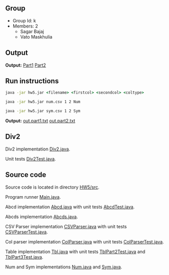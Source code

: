 ## Group

* Group Id: k
* Members: 2
	* Sagar Bajaj
	* Vato Maskhulia

## Output

__Output:__ [Part1](out.part1.txt) [Part2](out.part2.txt)

## Run instructions

```bat
java -jar hw5.jar <filename> <firstcol> <secondcol> <coltype>
```

```bat
java -jar hw5.jar num.csv 1 2 Num
```

```bat
java -jar hw5.jar sym.csv 1 2 Sym
```

__Output:__ [out.part1.txt](out.part1.txt) [out.part2.txt](out.part2.txt)

## Div2

Div2 implementation [Div2.java](HW5/src/Div2.java).

Unit tests [Div2Test.java](HW5/src/Div2Test.java).

## Source code
Source code is located in directory [HW5/src](HW5/src).

Program runner [Main.java](HW5/src/Main.java).

Abcd implementation [Abcd.java](HW5/src/Abcd.java) with unit tests [AbcdTest.java](HW5/src/AbcdTest.java).

Abcds implementation [Abcds.java](HW5/src/Abcds.java).

CSV Parser implementation [CSVParser.java](HW5/src/CSVParser.java) with unit tests [CSVParserTest.java](HW5/src/CSVParserTest.java).

Col parser implementation [ColParser.java](HW5/src/ColParser.java) with unit tests [ColParserTest.java](HW5/src/ColParserTest.java).

Table implementation [Tbl.java](HW5/src/Tbl.java) with unit tests [TblPart2Test.java](HW5/src/TblPart2Test.java) and [TblPart3Test.java](HW5/src/TblPart3Test.java).

Num and Sym implementations [Num.java](HW5/src/Num.java) and [Sym.java](HW5/src/Sym.java).

